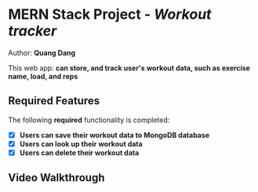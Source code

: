 # MERN Stack Project - *Workout tracker*

Author: **Quang Dang**

This web app: **can store, and track user's workout data, such as exercise name, load, and reps**

## Required Features

The following **required** functionality is completed:

- [X] **Users can save their workout data to MongoDB database**
- [X] **Users can look up their workout data**
- [X] **Users can delete their workout data**
## Video Walkthrough


